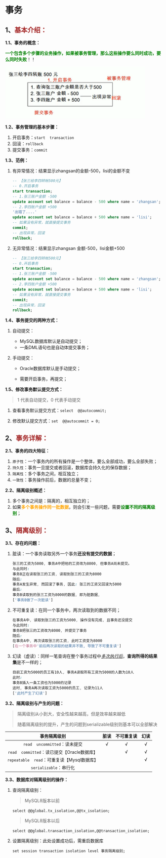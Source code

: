 # 事务

## 1、<span style="color:brown">基本介绍：</span>

**1.1、事务的概念：**

<span style="color:green">**一个包含多个步骤的业务操作，如果被事务管理，那么这些操作要么同时成功，要么同时失败**</span>！！

<img src="https://raw.githubusercontent.com/root-bine/image/main/Typora-image/%E4%BA%8B%E5%8A%A1%E7%AE%A1%E7%90%86.png" style="zoom:67%;" />

**1.2、事务管理的基本步骤：**

1. 开启事务：`start  transaction`
2. 回滚：`rollback`
3. 提交事务：`commit`

**1.3、范例：**

1. 有异常情况：结果显示zhangsan的金额-500，lisi的金额不变

   ```sql
   -- 【张三给李四转帐500元】
   -- 0.开启事务
   start transaction;
   -- 1.张三账户金额 -500
   update account set balance = balance - 500 where name = 'zhangsan';
   -- 2.李四账户金额 +500
   '出错了....'
   update account set balance = balance + 500 where name = 'lisi';
   -- 如果没有异常，就直接提交事务
   commit;
   -- 出现异常，回滚
   rollback;
   ```

2. 无异常情况：结果显示zhangsan 金额-500，lisi金额+500

   ```sql
   -- 【张三给李四转帐500元】
   -- 0.开启事务
   start transaction;
   -- 1.张三账户金额 -500
   update account set balance = balance - 500 where name = 'zhangsan';
   -- 2.李四账户金额 +500
   update account set balance = balance + 500 where name = 'lisi';
   -- 如果没有异常，就直接提交事务
   commit;
   -- 出现异常，回滚
   rollback;
   ```

**1.4、事务提交的两种方式：**

1. 自动提交：

   - MySQL数据库默认是自动提交；
   - 一条DML语句也是自动体提交事务；

2. 手动提交：

   - Oracle数据库默认是手动提交；

   - 需要开启事务，再提交；

**1.5、修改事务默认提交方式：**

> 1 代表自动提交，0 代表手动提交

1. 查看事务默认提交方式：`select  @@autocommit;`   

2. 修改默认提交方式：`set  @@autocommit = 0;`



## 2、<span style="color:brown">事务详解：</span>

**2.1、事务的四大特征：**

1. `原子性`：一个事务内的所有操作是一个整体，要么全部成功，要么全部失败；
2. `持久性`：事务一旦提交或者回滚，数据库会持久化的保存数据；
3. `隔离性`：多个事务之间，相互独立；
4. `一致性`：事务操作前后，数据的总量不变；

**2.2、隔离级别概述：**

1. 多个事务之间是：隔离的，相互独立的；
2. 如果<span style="color:orange">**多个事务操作同一批数据**</span>，则会引发一些问题，需要<span style="color:green">**设置不同的隔离级别**</span>；



## 3、<span style="color:brown">隔离级别：</span>

**3.1、存在的问题：**

1. 脏读：一个事务读取另外一个事务**还没有提交的数据**；

   ```scss
   张三的工资为5000, 事务A中把他的工资改为8000, 但事务A尚未提交。
   与此同时:
   事务B正在读取张三的工资, 读取到张三的工资为8000
   随后: 
   事务A发生异常, 而回滚了事务, 因此: 张三的工资又回滚为5000
   最后:
   事务B读取到的张三工资为8000的数据, 即为脏数据,
   ['事务B做了一次脏读']
   ```

2. 不可重复读：在同一个事务中，两次读取到的数据不同；

   ```scss
   在事务A中, 读取到张三的工资为5000, 操作没有完成, 且事务还没提交
   与此同时:
   事务B把张三的工资改为8000, 并提交了事务
   随后:
   在事务A中, 再次读取张三的工资, 此时工资变为8000
   [在一个事务中'前后两次读取的结果并不致, 导致了不可重复读']
   ```

3. 幻读（虚读）：同样一笔查询在整个事务过程中<u>*多次执行后*</u>，**查询所得的结果集**是不一样的；

   ```scss
   目前工资为5000的员工有10人, 事务A读取所有工资为5000的人数为10人
   此时: 
   事务B插入一条工资也为5000的记录
   这时, 事务A再次读取工资为5000的员工, 记录为11人
   ['此时产生了幻读']
   ```
   

**3.2、隔离级别与产生的问题：**

> 隔离级别从小到大，安全性越来越高，但是效率越来越低
>
> 随着隔离级别的提升，产生的问题到serializable级别则基本可以全部解决

|                事务隔离级别                 | 脏读 | 不可重复读 | 幻读 |
| :-----------------------------------------: | :--: | :--------: | :--: |
|        `read  uncommitted`：读未提交        |  √   |     √      |  √   |
| `read  committed`：读已提交【Oracle数据库】 |      |     √      |  √   |
| `repeatable  read`：可重复读【Mysql数据库】 |      |            |  √   |
|           `serializable`：串行化            |      |            |      |

**3.3、数据库对隔离级别的操作：**

1. 查询隔离级别：

   > MySQL8版本以前

   `select @@global.tx_isolation,@@tx_isolation;`

   > MySQL8版本以后

   `select @@global.transaction_isolation,@@transaction_isolation;`

2. 设置隔离级别：此处设置成功后，需重启数据库

   `set session transaction isolation level 事务隔离级别;`
